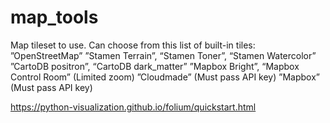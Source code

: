 # map_tools

Map tileset to use. Can choose from this list of built-in tiles:
”OpenStreetMap”
”Stamen Terrain”, “Stamen Toner”, “Stamen Watercolor”
”CartoDB positron”, “CartoDB dark_matter”
”Mapbox Bright”, “Mapbox Control Room” (Limited zoom)
”Cloudmade” (Must pass API key)
”Mapbox” (Must pass API key)

https://python-visualization.github.io/folium/quickstart.html
